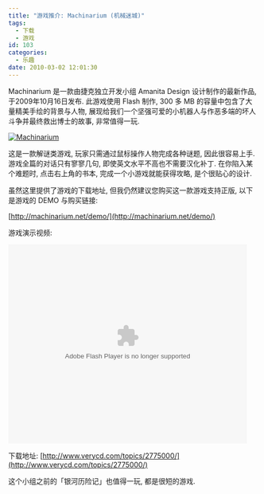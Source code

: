 ```yaml
---
title: "游戏推介: Machinarium (机械迷城)"
tags:
  - 下载
  - 游戏
id: 103
categories:
  - 乐趣
date: 2010-03-02 12:01:30
---
```


Machinarium 是一款由捷克独立开发小组 Amanita Design 设计制作的最新作品, 于2009年10月16日发布. 此游戏使用 Flash 制作, 300 多 MB 的容量中包含了大量精美手绘的背景与人物, 展现给我们一个坚强可爱的小机器人与作恶多端的坏人斗争并最终救出博士的故事, 非常值得一玩.

[![Machinarium](//img.beamnote.com/2010/machinarium.jpg)](//img.beamnote.com/2010/machinarium.jpg)<!-- more -->

这是一款解谜类游戏, 玩家只需通过鼠标操作人物完成各种谜题, 因此很容易上手. 游戏全篇的对话只有寥寥几句, 即使英文水平不高也不需要汉化补丁. 在你陷入某个难题时, 点击右上角的书本, 完成一个小游戏就能获得攻略, 是个很贴心的设计.

虽然这里提供了游戏的下载地址, 但我仍然建议您购买这一款游戏支持正版, 以下是游戏的 DEMO 与购买链接:

[http://machinarium.net/demo/](http://machinarium.net/demo/)

游戏演示视频:

<object classid="clsid:d27cdb6e-ae6d-11cf-96b8-444553540000" width="480" height="400" codebase="http://download.macromedia.com/pub/shockwave/cabs/flash/swflash.cab#version=6,0,40,0"><param name="align" value="middle" /><param name="src" value="http://player.youku.com/player.php/sid/XMTIyNTA1MjEy/v.swf" /><param name="quality" value="high" /><embed type="application/x-shockwave-flash" width="480" height="400" src="http://player.youku.com/player.php/sid/XMTIyNTA1MjEy/v.swf" quality="high" align="middle"></embed></object>

下载地址: [http://www.verycd.com/topics/2775000/](http://www.verycd.com/topics/2775000/)

这个小组之前的「银河历险记」也值得一玩, 都是很短的游戏.

